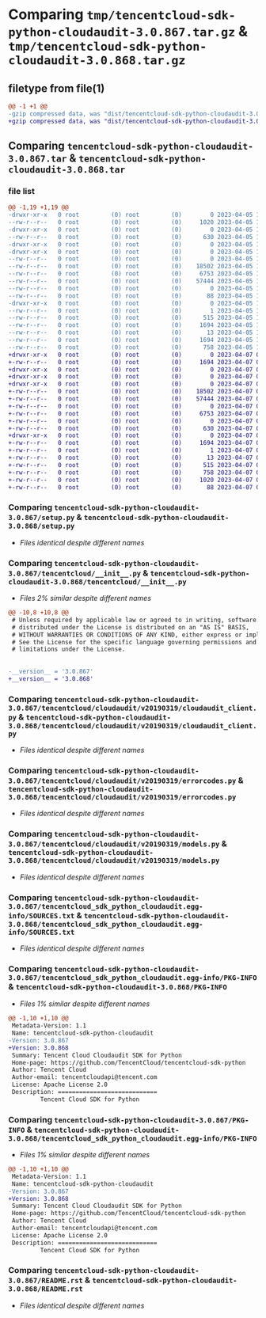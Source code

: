 # Comparing `tmp/tencentcloud-sdk-python-cloudaudit-3.0.867.tar.gz` & `tmp/tencentcloud-sdk-python-cloudaudit-3.0.868.tar.gz`

## filetype from file(1)

```diff
@@ -1 +1 @@
-gzip compressed data, was "dist/tencentcloud-sdk-python-cloudaudit-3.0.867.tar", last modified: Wed Apr  5 16:25:41 2023, max compression
+gzip compressed data, was "dist/tencentcloud-sdk-python-cloudaudit-3.0.868.tar", last modified: Fri Apr  7 00:24:38 2023, max compression
```

## Comparing `tencentcloud-sdk-python-cloudaudit-3.0.867.tar` & `tencentcloud-sdk-python-cloudaudit-3.0.868.tar`

### file list

```diff
@@ -1,19 +1,19 @@
-drwxr-xr-x   0 root         (0) root         (0)        0 2023-04-05 16:25:41.000000 tencentcloud-sdk-python-cloudaudit-3.0.867/
--rw-r--r--   0 root         (0) root         (0)     1020 2023-04-05 16:25:41.000000 tencentcloud-sdk-python-cloudaudit-3.0.867/setup.py
-drwxr-xr-x   0 root         (0) root         (0)        0 2023-04-05 16:25:41.000000 tencentcloud-sdk-python-cloudaudit-3.0.867/tencentcloud/
--rw-r--r--   0 root         (0) root         (0)      630 2023-04-05 16:25:41.000000 tencentcloud-sdk-python-cloudaudit-3.0.867/tencentcloud/__init__.py
-drwxr-xr-x   0 root         (0) root         (0)        0 2023-04-05 16:25:41.000000 tencentcloud-sdk-python-cloudaudit-3.0.867/tencentcloud/cloudaudit/
-drwxr-xr-x   0 root         (0) root         (0)        0 2023-04-05 16:25:41.000000 tencentcloud-sdk-python-cloudaudit-3.0.867/tencentcloud/cloudaudit/v20190319/
--rw-r--r--   0 root         (0) root         (0)        0 2023-04-05 16:25:41.000000 tencentcloud-sdk-python-cloudaudit-3.0.867/tencentcloud/cloudaudit/v20190319/__init__.py
--rw-r--r--   0 root         (0) root         (0)    18502 2023-04-05 16:25:41.000000 tencentcloud-sdk-python-cloudaudit-3.0.867/tencentcloud/cloudaudit/v20190319/cloudaudit_client.py
--rw-r--r--   0 root         (0) root         (0)     6753 2023-04-05 16:25:41.000000 tencentcloud-sdk-python-cloudaudit-3.0.867/tencentcloud/cloudaudit/v20190319/errorcodes.py
--rw-r--r--   0 root         (0) root         (0)    57444 2023-04-05 16:25:41.000000 tencentcloud-sdk-python-cloudaudit-3.0.867/tencentcloud/cloudaudit/v20190319/models.py
--rw-r--r--   0 root         (0) root         (0)        0 2023-04-05 16:25:41.000000 tencentcloud-sdk-python-cloudaudit-3.0.867/tencentcloud/cloudaudit/__init__.py
--rw-r--r--   0 root         (0) root         (0)       88 2023-04-05 16:25:41.000000 tencentcloud-sdk-python-cloudaudit-3.0.867/setup.cfg
-drwxr-xr-x   0 root         (0) root         (0)        0 2023-04-05 16:25:41.000000 tencentcloud-sdk-python-cloudaudit-3.0.867/tencentcloud_sdk_python_cloudaudit.egg-info/
--rw-r--r--   0 root         (0) root         (0)        1 2023-04-05 16:25:41.000000 tencentcloud-sdk-python-cloudaudit-3.0.867/tencentcloud_sdk_python_cloudaudit.egg-info/dependency_links.txt
--rw-r--r--   0 root         (0) root         (0)      515 2023-04-05 16:25:41.000000 tencentcloud-sdk-python-cloudaudit-3.0.867/tencentcloud_sdk_python_cloudaudit.egg-info/SOURCES.txt
--rw-r--r--   0 root         (0) root         (0)     1694 2023-04-05 16:25:41.000000 tencentcloud-sdk-python-cloudaudit-3.0.867/tencentcloud_sdk_python_cloudaudit.egg-info/PKG-INFO
--rw-r--r--   0 root         (0) root         (0)       13 2023-04-05 16:25:41.000000 tencentcloud-sdk-python-cloudaudit-3.0.867/tencentcloud_sdk_python_cloudaudit.egg-info/top_level.txt
--rw-r--r--   0 root         (0) root         (0)     1694 2023-04-05 16:25:41.000000 tencentcloud-sdk-python-cloudaudit-3.0.867/PKG-INFO
--rw-r--r--   0 root         (0) root         (0)      758 2023-04-05 16:25:41.000000 tencentcloud-sdk-python-cloudaudit-3.0.867/README.rst
+drwxr-xr-x   0 root         (0) root         (0)        0 2023-04-07 00:24:38.000000 tencentcloud-sdk-python-cloudaudit-3.0.868/
+-rw-r--r--   0 root         (0) root         (0)     1694 2023-04-07 00:24:38.000000 tencentcloud-sdk-python-cloudaudit-3.0.868/PKG-INFO
+drwxr-xr-x   0 root         (0) root         (0)        0 2023-04-07 00:24:38.000000 tencentcloud-sdk-python-cloudaudit-3.0.868/tencentcloud/
+drwxr-xr-x   0 root         (0) root         (0)        0 2023-04-07 00:24:38.000000 tencentcloud-sdk-python-cloudaudit-3.0.868/tencentcloud/cloudaudit/
+drwxr-xr-x   0 root         (0) root         (0)        0 2023-04-07 00:24:38.000000 tencentcloud-sdk-python-cloudaudit-3.0.868/tencentcloud/cloudaudit/v20190319/
+-rw-r--r--   0 root         (0) root         (0)    18502 2023-04-07 00:24:38.000000 tencentcloud-sdk-python-cloudaudit-3.0.868/tencentcloud/cloudaudit/v20190319/cloudaudit_client.py
+-rw-r--r--   0 root         (0) root         (0)    57444 2023-04-07 00:24:38.000000 tencentcloud-sdk-python-cloudaudit-3.0.868/tencentcloud/cloudaudit/v20190319/models.py
+-rw-r--r--   0 root         (0) root         (0)        0 2023-04-07 00:24:38.000000 tencentcloud-sdk-python-cloudaudit-3.0.868/tencentcloud/cloudaudit/v20190319/__init__.py
+-rw-r--r--   0 root         (0) root         (0)     6753 2023-04-07 00:24:38.000000 tencentcloud-sdk-python-cloudaudit-3.0.868/tencentcloud/cloudaudit/v20190319/errorcodes.py
+-rw-r--r--   0 root         (0) root         (0)        0 2023-04-07 00:24:38.000000 tencentcloud-sdk-python-cloudaudit-3.0.868/tencentcloud/cloudaudit/__init__.py
+-rw-r--r--   0 root         (0) root         (0)      630 2023-04-07 00:24:38.000000 tencentcloud-sdk-python-cloudaudit-3.0.868/tencentcloud/__init__.py
+drwxr-xr-x   0 root         (0) root         (0)        0 2023-04-07 00:24:38.000000 tencentcloud-sdk-python-cloudaudit-3.0.868/tencentcloud_sdk_python_cloudaudit.egg-info/
+-rw-r--r--   0 root         (0) root         (0)     1694 2023-04-07 00:24:38.000000 tencentcloud-sdk-python-cloudaudit-3.0.868/tencentcloud_sdk_python_cloudaudit.egg-info/PKG-INFO
+-rw-r--r--   0 root         (0) root         (0)        1 2023-04-07 00:24:38.000000 tencentcloud-sdk-python-cloudaudit-3.0.868/tencentcloud_sdk_python_cloudaudit.egg-info/dependency_links.txt
+-rw-r--r--   0 root         (0) root         (0)       13 2023-04-07 00:24:38.000000 tencentcloud-sdk-python-cloudaudit-3.0.868/tencentcloud_sdk_python_cloudaudit.egg-info/top_level.txt
+-rw-r--r--   0 root         (0) root         (0)      515 2023-04-07 00:24:38.000000 tencentcloud-sdk-python-cloudaudit-3.0.868/tencentcloud_sdk_python_cloudaudit.egg-info/SOURCES.txt
+-rw-r--r--   0 root         (0) root         (0)      758 2023-04-07 00:24:38.000000 tencentcloud-sdk-python-cloudaudit-3.0.868/README.rst
+-rw-r--r--   0 root         (0) root         (0)     1020 2023-04-07 00:24:38.000000 tencentcloud-sdk-python-cloudaudit-3.0.868/setup.py
+-rw-r--r--   0 root         (0) root         (0)       88 2023-04-07 00:24:38.000000 tencentcloud-sdk-python-cloudaudit-3.0.868/setup.cfg
```

### Comparing `tencentcloud-sdk-python-cloudaudit-3.0.867/setup.py` & `tencentcloud-sdk-python-cloudaudit-3.0.868/setup.py`

 * *Files identical despite different names*

### Comparing `tencentcloud-sdk-python-cloudaudit-3.0.867/tencentcloud/__init__.py` & `tencentcloud-sdk-python-cloudaudit-3.0.868/tencentcloud/__init__.py`

 * *Files 2% similar despite different names*

```diff
@@ -10,8 +10,8 @@
 # Unless required by applicable law or agreed to in writing, software
 # distributed under the License is distributed on an "AS IS" BASIS,
 # WITHOUT WARRANTIES OR CONDITIONS OF ANY KIND, either express or implied.
 # See the License for the specific language governing permissions and
 # limitations under the License.
 
 
-__version__ = '3.0.867'
+__version__ = '3.0.868'
```

### Comparing `tencentcloud-sdk-python-cloudaudit-3.0.867/tencentcloud/cloudaudit/v20190319/cloudaudit_client.py` & `tencentcloud-sdk-python-cloudaudit-3.0.868/tencentcloud/cloudaudit/v20190319/cloudaudit_client.py`

 * *Files identical despite different names*

### Comparing `tencentcloud-sdk-python-cloudaudit-3.0.867/tencentcloud/cloudaudit/v20190319/errorcodes.py` & `tencentcloud-sdk-python-cloudaudit-3.0.868/tencentcloud/cloudaudit/v20190319/errorcodes.py`

 * *Files identical despite different names*

### Comparing `tencentcloud-sdk-python-cloudaudit-3.0.867/tencentcloud/cloudaudit/v20190319/models.py` & `tencentcloud-sdk-python-cloudaudit-3.0.868/tencentcloud/cloudaudit/v20190319/models.py`

 * *Files identical despite different names*

### Comparing `tencentcloud-sdk-python-cloudaudit-3.0.867/tencentcloud_sdk_python_cloudaudit.egg-info/SOURCES.txt` & `tencentcloud-sdk-python-cloudaudit-3.0.868/tencentcloud_sdk_python_cloudaudit.egg-info/SOURCES.txt`

 * *Files identical despite different names*

### Comparing `tencentcloud-sdk-python-cloudaudit-3.0.867/tencentcloud_sdk_python_cloudaudit.egg-info/PKG-INFO` & `tencentcloud-sdk-python-cloudaudit-3.0.868/PKG-INFO`

 * *Files 1% similar despite different names*

```diff
@@ -1,10 +1,10 @@
 Metadata-Version: 1.1
 Name: tencentcloud-sdk-python-cloudaudit
-Version: 3.0.867
+Version: 3.0.868
 Summary: Tencent Cloud Cloudaudit SDK for Python
 Home-page: https://github.com/TencentCloud/tencentcloud-sdk-python
 Author: Tencent Cloud
 Author-email: tencentcloudapi@tencent.com
 License: Apache License 2.0
 Description: ============================
         Tencent Cloud SDK for Python
```

### Comparing `tencentcloud-sdk-python-cloudaudit-3.0.867/PKG-INFO` & `tencentcloud-sdk-python-cloudaudit-3.0.868/tencentcloud_sdk_python_cloudaudit.egg-info/PKG-INFO`

 * *Files 1% similar despite different names*

```diff
@@ -1,10 +1,10 @@
 Metadata-Version: 1.1
 Name: tencentcloud-sdk-python-cloudaudit
-Version: 3.0.867
+Version: 3.0.868
 Summary: Tencent Cloud Cloudaudit SDK for Python
 Home-page: https://github.com/TencentCloud/tencentcloud-sdk-python
 Author: Tencent Cloud
 Author-email: tencentcloudapi@tencent.com
 License: Apache License 2.0
 Description: ============================
         Tencent Cloud SDK for Python
```

### Comparing `tencentcloud-sdk-python-cloudaudit-3.0.867/README.rst` & `tencentcloud-sdk-python-cloudaudit-3.0.868/README.rst`

 * *Files identical despite different names*

